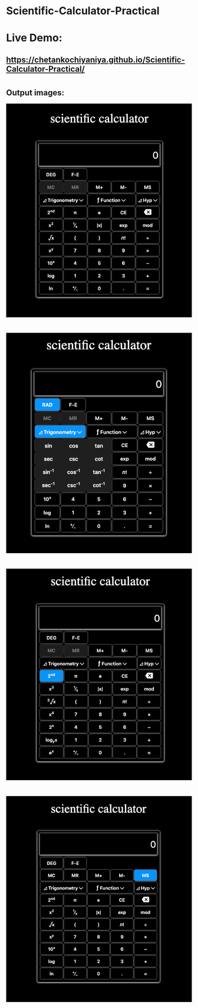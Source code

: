 # Scientific-Calculator-Practical

# Live Demo: 

## https://chetankochiyaniya.github.io/Scientific-Calculator-Practical/

#

## Output images:




<img src="https://github.com/chetankochiyaniya/Scientific-Calculator-Practical/blob/2809968bbdce5aca05c0fcc8931bb73853ee51fb/output/home_look.png" alt="Practical Output Image" width="525px">

#

<img src="https://github.com/chetankochiyaniya/Scientific-Calculator-Practical/blob/2809968bbdce5aca05c0fcc8931bb73853ee51fb/output/dgree_and_dropdown.png" alt="Practical Output Image" width="525px">

#

<img src="https://github.com/chetankochiyaniya/Scientific-Calculator-Practical/blob/2809968bbdce5aca05c0fcc8931bb73853ee51fb/output/btn_toggle.png" alt="Practical Output Image" width="525px">

#

<img src="https://github.com/chetankochiyaniya/Scientific-Calculator-Practical/blob/2809968bbdce5aca05c0fcc8931bb73853ee51fb/output/memory_btn.png" alt="Practical Output Image" width="525px">
